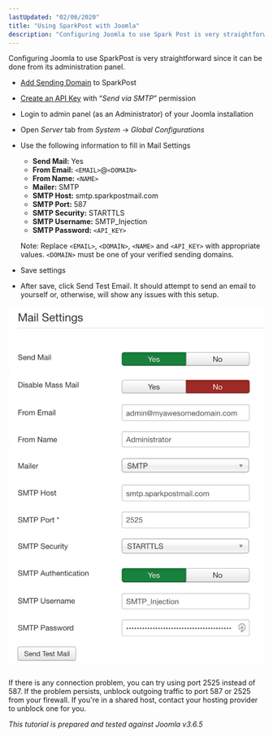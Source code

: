 ```yaml
---
lastUpdated: "02/06/2020"
title: "Using SparkPost with Joomla"
description: "Configuring Joomla to use Spark Post is very straightforward since it can be done from its administration panel Add Sending Domain to Spark Post Create an API Key with Send via SMTP permission Login to admin panel as an Administrator of your Joomla installation Open Server tab from System Global..."
---
```


Configuring Joomla to use SparkPost is very straightforward since it can be done from its administration panel.

* [Add Sending Domain](https://www.sparkpost.com/docs/getting-started/getting-started-sparkpost/#preparing-your-from-address) to SparkPost
* [Create an API Key](https://www.sparkpost.com/docs/getting-started/create-api-keys/) with “*Send via SMTP*” permission
* Login to admin panel (as an Administrator) of your Joomla installation
* Open *Server* tab from *System* -> *Global Configurations*
* Use the following information to fill in Mail Settings

    * **Send Mail:** Yes
    * **From Email:** `<EMAIL>`@`<DOMAIN>`
    * **From Name:** `<NAME>`
    * **Mailer:** SMTP
    * **SMTP Host:** smtp.sparkpostmail.com
    * **SMTP Port:** 587
    * **SMTP Security:** STARTTLS 
    * **SMTP Username:** SMTP_Injection
    * **SMTP Password:** `<API_KEY>`

    Note: Replace `<EMAIL>`, `<DOMAIN>`, `<NAME>` and `<API_KEY>` with appropriate values. `<DOMAIN>` must be one of your verified sending domains. 

*   Save settings
*   After save, click Send Test Email. It should attempt to send an email to yourself or, otherwise, will show any issues with this setup.

![](media/joomla/joomla-mail-settings.png)

If there is any connection problem, you can try using port 2525 instead of 587\. If the problem persists, unblock outgoing traffic to port 587 or 2525 from your firewall. If you're in a shared host, contact your hosting provider to unblock one for you. 

*This tutorial is prepared and tested against Joomla v3.6.5*
